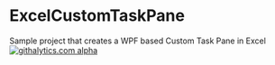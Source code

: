ExcelCustomTaskPane
===================

Sample project that creates a WPF based Custom Task Pane in Excel
[![githalytics.com alpha](https://cruel-carlota.pagodabox.com/20b72c6f4e9c141a4e70129b0728a927 "githalytics.com")](http://githalytics.com/mndrake/ExcelCustomTaskPane)

